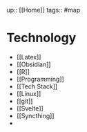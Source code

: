 up:: [[Home]]
tags:: #map 

# Technology

-  [[Latex]]
-  [[Obsidian]]
-  [[R]]
-  [[Programming]]
-  [[Tech Stack]]
-  [[Linux]]
-  [[git]]
-  [[Svelte]]
- [[Syncthing]]
- 
